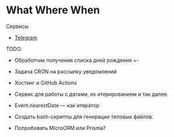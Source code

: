 # What Where When

Сервисы

* [Telegram](./docs/telegram.md)


TODO:

* Обработчик получения списка дней рождения +-
* Задача CRON на рассылку уведомлений
* Хостинг и GitHub Actions

* Сервис для работы с датами, их итерированием и так далее.
* Event.nearestDate — как итератор

* Создать bash-скрипты для генерации типовых файлов.
* Попробовать MicroORM или Prisma?
